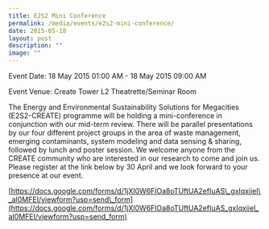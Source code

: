 ```yaml
---
title: E2S2 Mini Conference
permalink: /media/events/e2s2-mini-conference/
date: 2015-05-18
layout: post
description: ""
image: ""
---
```


Event Date: 18 May 2015 01:00 AM - 18 May 2015 09:00 AM

Event Venue: Create Tower L2 Theatrette/Seminar Room

The Energy and Environmental Sustainability Solutions for Megacities (E2S2-CREATE) programme will be holding a mini-conference in conjunction with our mid-term review. There will be parallel presentations by our four different project groups in the area of waste management, emerging contaminants, system modeling and data sensing & sharing, followed by lunch and poster session. We welcome anyone from the CREATE community who are interested in our research to come and join us. Please register at the link below by 30 April and we look forward to your presence at our event.

[https://docs.google.com/forms/d/1jXl0W6FlOa8oTUftUA2efIuAS\_gxIqxiiel\_aI0MFEI/viewform?usp=send\_form](https://docs.google.com/forms/d/1jXl0W6FlOa8oTUftUA2efIuAS_gxIqxiiel_aI0MFEI/viewform?usp=send_form)